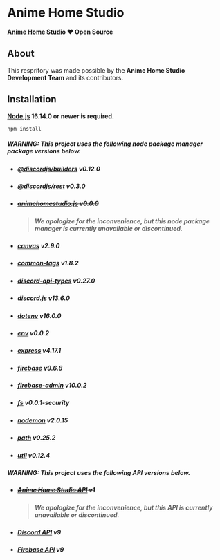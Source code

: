 # Anime Home Studio
**[Anime Home Studio](https://github.com/animehomestudio) ❤ Open Source**

## About
This respritory was made possible by the **Anime Home Studio Development Team** and its contributors.

## Installation
**[Node.js](https://nodejs.org/en/) 16.14.0 or newer is required.**
```
npm install
```
##### **WARNING: This project uses the following node package manager package versions below.**
- ##### **[@discordjs/builders](https://www.npmjs.com/package/@discordjs/builders) v0.12.0**
- ##### **[@discordjs/rest](https://www.npmjs.com/package/@discordjs/rest) v0.3.0**
- ##### ~~**[animehomestudio.js](https://dev.animehome.studio/libraries/JavaScript) v0.0.0**~~
    > ##### **We apologize for the inconvenience, but this node package manager is currently unavailable or discontinued.**
- ##### **[canvas](https://www.npmjs.com/package/canvas) v2.9.0**
- ##### **[common-tags](https://www.npmjs.com/package/common-tags) v1.8.2**
- ##### **[discord-api-types](https://www.npmjs.com/package/discord-api-types) v0.27.0**
- ##### **[discord.js](https://www.npmjs.com/package/discord.js) v13.6.0**
- ##### **[dotenv](https://www.npmjs.com/package/dotenv) v16.0.0**
- ##### **[env](https://www.npmjs.com/package/env) v0.0.2**
- ##### **[express](https://www.npmjs.com/package/express) v4.17.1**
- ##### **[firebase](https://www.npmjs.com/package/firebase) v9.6.6**
- ##### **[firebase-admin](https://www.npmjs.com/package/firebase-admin) v10.0.2**
- ##### **[fs](https://www.npmjs.com/package/fs) v0.0.1-security**
- ##### **[nodemon](https://www.npmjs.com/package/nodemon) v2.0.15**
- ##### **[path](https://www.npmjs.com/package/path) v0.25.2**
- ##### **[util](https://www.npmjs.com/package/util) v0.12.4**

##### **WARNING: This project uses the following API versions below.**
- ##### ~~**[Anime Home Studio API](https://api.animehome.studio/v1) v1**~~
    > ##### **We apologize for the inconvenience, but this API is currently unavailable or discontinued.**
- ##### **[Discord API](https://discord.com/api/v9) v9**
- ##### **[Firebase API](https://firebase.google.com/docs/reference/js/firestore_) v9**
